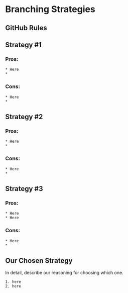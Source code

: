 # Branching Strategies

## GitHub Rules

## Strategy #1

### Pros:

	* Here
	* 
  
### Cons:
  
	* Here
	* 
  
## Strategy #2
  
### Pros:
  
    * Here
    * 
	
### Cons:
	
	* Here
	* 
	
## Strategy #3
	
### Pros:
	
	* Here
	* Here
	  
### Cons:
	  
	* Here
	* 
	  
## Our Chosen Strategy
	  
In detail, describe our reasoning for choosing which one.

	1. here
	2. here

